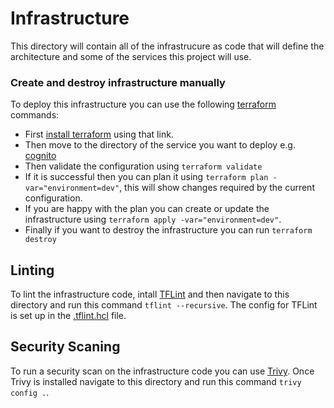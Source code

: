 # Infrastructure 

This directory will contain all of the infrastrucure as code that will define the architecture and some of the services this project will use. 

### Create and destroy infrastructure manually

To deploy this infrastructure you can use the following [terraform](https://www.terraform.io) commands:

- First [install terraform](https://developer.hashicorp.com/terraform/install?product_intent=terraform) using that link.
- Then move to the directory of the service you want to deploy e.g. [cognito](./cognito/)
- Then validate the configuration using ```terraform validate```
- If it is successful then you can plan it using ```terraform plan -var="environment=dev"```, this will show changes required by the current configuration.
- If you are happy with the plan you can create or update the infrastructure using ```terraform apply -var="environment=dev"```.
- Finally if you want to destroy the infrastructure you can run ```terraform destroy```

## Linting 

To lint the infrastructure code, intall [TFLint](https://github.com/terraform-linters/tflint) and then navigate to this directory and run this command ```tflint --recursive```. The config for TFLint is set up in the [.tflint.hcl](.tflint.hcl) file. 

## Security Scaning

To run a security scan on the infrastructure code you can use [Trivy](https://trivy.dev). Once Trivy is installed navigate to this directory and run this command ```trivy config .```.
